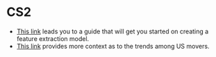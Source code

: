 # CS2

- [This link](https://medium.com/@deepanshut041/introduction-to-orb-oriented-fast-and-rotated-brief-4220e8ec40cf) leads you to a guide that will get you started on creating a feature extraction model.
- [This link](https://www.pods.com/blog/moving-trends) provides more context as to the trends among US movers.
